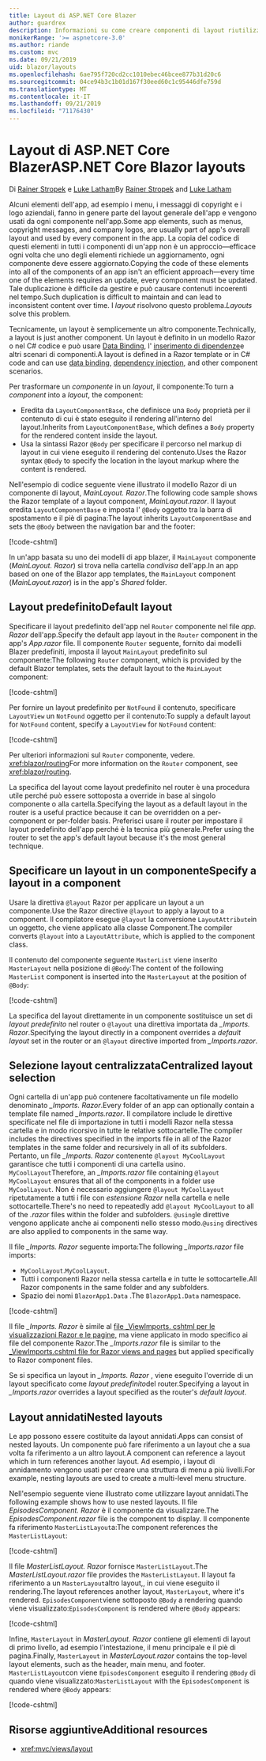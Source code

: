 ```yaml
---
title: Layout di ASP.NET Core Blazer
author: guardrex
description: Informazioni su come creare componenti di layout riutilizzabili per le app blazer.
monikerRange: '>= aspnetcore-3.0'
ms.author: riande
ms.custom: mvc
ms.date: 09/21/2019
uid: blazor/layouts
ms.openlocfilehash: 6ae795f720cd2cc1010ebec46bcee877b31d20c6
ms.sourcegitcommit: 04ce94b3c1b01d167f30eed60c1c95446dfe759d
ms.translationtype: MT
ms.contentlocale: it-IT
ms.lasthandoff: 09/21/2019
ms.locfileid: "71176430"
---
```

# <a name="aspnet-core-blazor-layouts"></a><span data-ttu-id="00ccb-103">Layout di ASP.NET Core Blazer</span><span class="sxs-lookup"><span data-stu-id="00ccb-103">ASP.NET Core Blazor layouts</span></span>

<span data-ttu-id="00ccb-104">Di [Rainer Stropek](https://www.timecockpit.com) e [Luke Latham](https://github.com/guardrex)</span><span class="sxs-lookup"><span data-stu-id="00ccb-104">By [Rainer Stropek](https://www.timecockpit.com) and [Luke Latham](https://github.com/guardrex)</span></span>

<span data-ttu-id="00ccb-105">Alcuni elementi dell'app, ad esempio i menu, i messaggi di copyright e i logo aziendali, fanno in genere parte del layout generale dell'app e vengono usati da ogni componente nell'app.</span><span class="sxs-lookup"><span data-stu-id="00ccb-105">Some app elements, such as menus, copyright messages, and company logos, are usually part of app's overall layout and used by every component in the app.</span></span> <span data-ttu-id="00ccb-106">La copia del codice di questi elementi in tutti i componenti di un'app non è un approccio&mdash;efficace ogni volta che uno degli elementi richiede un aggiornamento, ogni componente deve essere aggiornato.</span><span class="sxs-lookup"><span data-stu-id="00ccb-106">Copying the code of these elements into all of the components of an app isn't an efficient approach&mdash;every time one of the elements requires an update, every component must be updated.</span></span> <span data-ttu-id="00ccb-107">Tale duplicazione è difficile da gestire e può causare contenuti incoerenti nel tempo.</span><span class="sxs-lookup"><span data-stu-id="00ccb-107">Such duplication is difficult to maintain and can lead to inconsistent content over time.</span></span> <span data-ttu-id="00ccb-108">I *layout* risolvono questo problema.</span><span class="sxs-lookup"><span data-stu-id="00ccb-108">*Layouts* solve this problem.</span></span>

<span data-ttu-id="00ccb-109">Tecnicamente, un layout è semplicemente un altro componente.</span><span class="sxs-lookup"><span data-stu-id="00ccb-109">Technically, a layout is just another component.</span></span> <span data-ttu-id="00ccb-110">Un layout è definito in un modello Razor o nel C# codice e può usare [Data Binding](xref:blazor/components#data-binding), l' [inserimento di dipendenze](xref:blazor/dependency-injection)e altri scenari di componenti.</span><span class="sxs-lookup"><span data-stu-id="00ccb-110">A layout is defined in a Razor template or in C# code and can use [data binding](xref:blazor/components#data-binding), [dependency injection](xref:blazor/dependency-injection), and other component scenarios.</span></span>

<span data-ttu-id="00ccb-111">Per trasformare un *componente* in un *layout*, il componente:</span><span class="sxs-lookup"><span data-stu-id="00ccb-111">To turn a *component* into a *layout*, the component:</span></span>

* <span data-ttu-id="00ccb-112">Eredita da `LayoutComponentBase`, che definisce una `Body` proprietà per il contenuto di cui è stato eseguito il rendering all'interno del layout.</span><span class="sxs-lookup"><span data-stu-id="00ccb-112">Inherits from `LayoutComponentBase`, which defines a `Body` property for the rendered content inside the layout.</span></span>
* <span data-ttu-id="00ccb-113">Usa la sintassi Razor `@Body` per specificare il percorso nel markup di layout in cui viene eseguito il rendering del contenuto.</span><span class="sxs-lookup"><span data-stu-id="00ccb-113">Uses the Razor syntax `@Body` to specify the location in the layout markup where the content is rendered.</span></span>

<span data-ttu-id="00ccb-114">Nell'esempio di codice seguente viene illustrato il modello Razor di un componente di layout, *MainLayout. Razor*.</span><span class="sxs-lookup"><span data-stu-id="00ccb-114">The following code sample shows the Razor template of a layout component, *MainLayout.razor*.</span></span> <span data-ttu-id="00ccb-115">Il layout eredita `LayoutComponentBase` e imposta l' `@Body` oggetto tra la barra di spostamento e il piè di pagina:</span><span class="sxs-lookup"><span data-stu-id="00ccb-115">The layout inherits `LayoutComponentBase` and sets the `@Body` between the navigation bar and the footer:</span></span>

[!code-cshtml[](layouts/sample_snapshot/3.x/MainLayout.razor?highlight=1,13)]

<span data-ttu-id="00ccb-116">In un'app basata su uno dei modelli di app blazer, il `MainLayout` componente (*MainLayout. Razor*) si trova nella cartella *condivisa* dell'app.</span><span class="sxs-lookup"><span data-stu-id="00ccb-116">In an app based on one of the Blazor app templates, the `MainLayout` component (*MainLayout.razor*) is in the app's *Shared* folder.</span></span>

## <a name="default-layout"></a><span data-ttu-id="00ccb-117">Layout predefinito</span><span class="sxs-lookup"><span data-stu-id="00ccb-117">Default layout</span></span>

<span data-ttu-id="00ccb-118">Specificare il layout predefinito dell'app nel `Router` componente nel file *app. Razor* dell'app.</span><span class="sxs-lookup"><span data-stu-id="00ccb-118">Specify the default app layout in the `Router` component in the app's *App.razor* file.</span></span> <span data-ttu-id="00ccb-119">Il componente `Router` seguente, fornito dai modelli Blazer predefiniti, imposta il layout `MainLayout` predefinito sul componente:</span><span class="sxs-lookup"><span data-stu-id="00ccb-119">The following `Router` component, which is provided by the default Blazor templates, sets the default layout to the `MainLayout` component:</span></span>

[!code-cshtml[](layouts/sample_snapshot/3.x/App1.razor?highlight=3)]

<span data-ttu-id="00ccb-120">Per fornire un layout predefinito per `NotFound` il contenuto, specificare `LayoutView` un `NotFound` oggetto per il contenuto:</span><span class="sxs-lookup"><span data-stu-id="00ccb-120">To supply a default layout for `NotFound` content, specify a `LayoutView` for `NotFound` content:</span></span>

[!code-cshtml[](layouts/sample_snapshot/3.x/App2.razor?highlight=6-9)]

<span data-ttu-id="00ccb-121">Per ulteriori informazioni sul `Router` componente, vedere. <xref:blazor/routing></span><span class="sxs-lookup"><span data-stu-id="00ccb-121">For more information on the `Router` component, see <xref:blazor/routing>.</span></span>

<span data-ttu-id="00ccb-122">La specifica del layout come layout predefinito nel router è una procedura utile perché può essere sottoposta a override in base al singolo componente o alla cartella.</span><span class="sxs-lookup"><span data-stu-id="00ccb-122">Specifying the layout as a default layout in the router is a useful practice because it can be overridden on a per-component or per-folder basis.</span></span> <span data-ttu-id="00ccb-123">Preferisci usare il router per impostare il layout predefinito dell'app perché è la tecnica più generale.</span><span class="sxs-lookup"><span data-stu-id="00ccb-123">Prefer using the router to set the app's default layout because it's the most general technique.</span></span>

## <a name="specify-a-layout-in-a-component"></a><span data-ttu-id="00ccb-124">Specificare un layout in un componente</span><span class="sxs-lookup"><span data-stu-id="00ccb-124">Specify a layout in a component</span></span>

<span data-ttu-id="00ccb-125">Usare la direttiva `@layout` Razor per applicare un layout a un componente.</span><span class="sxs-lookup"><span data-stu-id="00ccb-125">Use the Razor directive `@layout` to apply a layout to a component.</span></span> <span data-ttu-id="00ccb-126">Il compilatore esegue `@layout` la conversione `LayoutAttribute`in un oggetto, che viene applicato alla classe Component.</span><span class="sxs-lookup"><span data-stu-id="00ccb-126">The compiler converts `@layout` into a `LayoutAttribute`, which is applied to the component class.</span></span>

<span data-ttu-id="00ccb-127">Il contenuto del componente seguente `MasterList` viene inserito `MasterLayout` nella posizione di `@Body`:</span><span class="sxs-lookup"><span data-stu-id="00ccb-127">The content of the following `MasterList` component is inserted into the `MasterLayout` at the position of `@Body`:</span></span>

[!code-cshtml[](layouts/sample_snapshot/3.x/MasterList.razor?highlight=1)]

<span data-ttu-id="00ccb-128">La specifica del layout direttamente in un componente sostituisce un set di *layout predefinito* nel router o `@layout` una direttiva importata da *_Imports. Razor*.</span><span class="sxs-lookup"><span data-stu-id="00ccb-128">Specifying the layout directly in a component overrides a *default layout* set in the router or an `@layout` directive imported from *_Imports.razor*.</span></span>

## <a name="centralized-layout-selection"></a><span data-ttu-id="00ccb-129">Selezione layout centralizzata</span><span class="sxs-lookup"><span data-stu-id="00ccb-129">Centralized layout selection</span></span>

<span data-ttu-id="00ccb-130">Ogni cartella di un'app può contenere facoltativamente un file modello denominato *_Imports. Razor*.</span><span class="sxs-lookup"><span data-stu-id="00ccb-130">Every folder of an app can optionally contain a template file named *_Imports.razor*.</span></span> <span data-ttu-id="00ccb-131">Il compilatore include le direttive specificate nel file di importazione in tutti i modelli Razor nella stessa cartella e in modo ricorsivo in tutte le relative sottocartelle.</span><span class="sxs-lookup"><span data-stu-id="00ccb-131">The compiler includes the directives specified in the imports file in all of the Razor templates in the same folder and recursively in all of its subfolders.</span></span> <span data-ttu-id="00ccb-132">Pertanto, un file *_Imports. Razor* contenente `@layout MyCoolLayout` garantisce che tutti i componenti di una cartella usino. `MyCoolLayout`</span><span class="sxs-lookup"><span data-stu-id="00ccb-132">Therefore, an *_Imports.razor* file containing `@layout MyCoolLayout` ensures that all of the components in a folder use `MyCoolLayout`.</span></span> <span data-ttu-id="00ccb-133">Non è necessario aggiungere `@layout MyCoolLayout` ripetutamente a tutti i file con *estensione Razor* nella cartella e nelle sottocartelle.</span><span class="sxs-lookup"><span data-stu-id="00ccb-133">There's no need to repeatedly add `@layout MyCoolLayout` to all of the *.razor* files within the folder and subfolders.</span></span> <span data-ttu-id="00ccb-134">`@using`le direttive vengono applicate anche ai componenti nello stesso modo.</span><span class="sxs-lookup"><span data-stu-id="00ccb-134">`@using` directives are also applied to components in the same way.</span></span>

<span data-ttu-id="00ccb-135">Il file *_Imports. Razor* seguente importa:</span><span class="sxs-lookup"><span data-stu-id="00ccb-135">The following *_Imports.razor* file imports:</span></span>

* <span data-ttu-id="00ccb-136">`MyCoolLayout`.</span><span class="sxs-lookup"><span data-stu-id="00ccb-136">`MyCoolLayout`.</span></span>
* <span data-ttu-id="00ccb-137">Tutti i componenti Razor nella stessa cartella e in tutte le sottocartelle.</span><span class="sxs-lookup"><span data-stu-id="00ccb-137">All Razor components in the same folder and any subfolders.</span></span>
* <span data-ttu-id="00ccb-138">Spazio dei nomi `BlazorApp1.Data` .</span><span class="sxs-lookup"><span data-stu-id="00ccb-138">The `BlazorApp1.Data` namespace.</span></span>
 
[!code-cshtml[](layouts/sample_snapshot/3.x/_Imports.razor)]

<span data-ttu-id="00ccb-139">Il file *_Imports. Razor* è simile al [file _ViewImports. cshtml per le visualizzazioni Razor e le pagine,](xref:mvc/views/layout#importing-shared-directives) ma viene applicato in modo specifico ai file del componente Razor.</span><span class="sxs-lookup"><span data-stu-id="00ccb-139">The *_Imports.razor* file is similar to the [_ViewImports.cshtml file for Razor views and pages](xref:mvc/views/layout#importing-shared-directives) but applied specifically to Razor component files.</span></span>

<span data-ttu-id="00ccb-140">Se si specifica un layout in *_Imports. Razor* , viene eseguito l'override di un layout specificato come *layout predefinito*del router.</span><span class="sxs-lookup"><span data-stu-id="00ccb-140">Specifying a layout in *_Imports.razor* overrides a layout specified as the router's *default layout*.</span></span>

## <a name="nested-layouts"></a><span data-ttu-id="00ccb-141">Layout annidati</span><span class="sxs-lookup"><span data-stu-id="00ccb-141">Nested layouts</span></span>

<span data-ttu-id="00ccb-142">Le app possono essere costituite da layout annidati.</span><span class="sxs-lookup"><span data-stu-id="00ccb-142">Apps can consist of nested layouts.</span></span> <span data-ttu-id="00ccb-143">Un componente può fare riferimento a un layout che a sua volta fa riferimento a un altro layout.</span><span class="sxs-lookup"><span data-stu-id="00ccb-143">A component can reference a layout which in turn references another layout.</span></span> <span data-ttu-id="00ccb-144">Ad esempio, i layout di annidamento vengono usati per creare una struttura di menu a più livelli.</span><span class="sxs-lookup"><span data-stu-id="00ccb-144">For example, nesting layouts are used to create a multi-level menu structure.</span></span>

<span data-ttu-id="00ccb-145">Nell'esempio seguente viene illustrato come utilizzare layout annidati.</span><span class="sxs-lookup"><span data-stu-id="00ccb-145">The following example shows how to use nested layouts.</span></span> <span data-ttu-id="00ccb-146">Il file *EpisodesComponent. Razor* è il componente da visualizzare.</span><span class="sxs-lookup"><span data-stu-id="00ccb-146">The *EpisodesComponent.razor* file is the component to display.</span></span> <span data-ttu-id="00ccb-147">Il componente fa riferimento `MasterListLayout`a:</span><span class="sxs-lookup"><span data-stu-id="00ccb-147">The component references the `MasterListLayout`:</span></span>

[!code-cshtml[](layouts/sample_snapshot/3.x/EpisodesComponent.razor?highlight=1)]

<span data-ttu-id="00ccb-148">Il file *MasterListLayout. Razor* fornisce `MasterListLayout`.</span><span class="sxs-lookup"><span data-stu-id="00ccb-148">The *MasterListLayout.razor* file provides the `MasterListLayout`.</span></span> <span data-ttu-id="00ccb-149">Il layout fa riferimento a un `MasterLayout`altro layout,, in cui viene eseguito il rendering.</span><span class="sxs-lookup"><span data-stu-id="00ccb-149">The layout references another layout, `MasterLayout`, where it's rendered.</span></span> <span data-ttu-id="00ccb-150">`EpisodesComponent`viene sottoposto `@Body` a rendering quando viene visualizzato:</span><span class="sxs-lookup"><span data-stu-id="00ccb-150">`EpisodesComponent` is rendered where `@Body` appears:</span></span>

[!code-cshtml[](layouts/sample_snapshot/3.x/MasterListLayout.razor?highlight=1,9)]

<span data-ttu-id="00ccb-151">Infine, `MasterLayout` in *MasterLayout. Razor* contiene gli elementi di layout di primo livello, ad esempio l'intestazione, il menu principale e il piè di pagina.</span><span class="sxs-lookup"><span data-stu-id="00ccb-151">Finally, `MasterLayout` in *MasterLayout.razor* contains the top-level layout elements, such as the header, main menu, and footer.</span></span> <span data-ttu-id="00ccb-152">`MasterListLayout`con viene `EpisodesComponent` eseguito il rendering `@Body` di quando viene visualizzato:</span><span class="sxs-lookup"><span data-stu-id="00ccb-152">`MasterListLayout` with the `EpisodesComponent` is rendered where `@Body` appears:</span></span>

[!code-cshtml[](layouts/sample_snapshot/3.x/MasterLayout.razor?highlight=6)]

## <a name="additional-resources"></a><span data-ttu-id="00ccb-153">Risorse aggiuntive</span><span class="sxs-lookup"><span data-stu-id="00ccb-153">Additional resources</span></span>

* <xref:mvc/views/layout>
